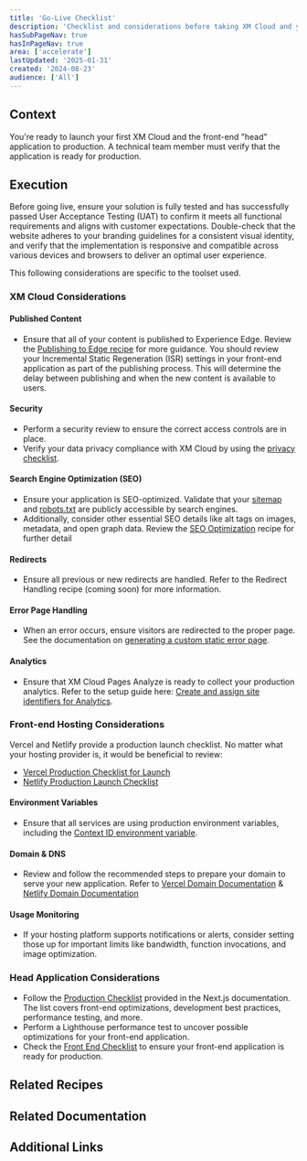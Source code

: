 ```yaml
---
title: 'Go-Live Checklist'
description: 'Checklist and considerations before taking XM Cloud and your head application to production.'
hasSubPageNav: true
hasInPageNav: true
area: ['accelerate']
lastUpdated: '2025-01-31'
created: '2024-08-23'
audience: ['All']
---
```


## Context

You're ready to launch your first XM Cloud and the front-end "head" application to production. A technical team member must verify that the application is ready for production.

## Execution
Before going live, ensure your solution is fully tested and has successfully passed User Acceptance Testing (UAT) to confirm it meets all functional requirements and aligns with customer expectations. Double-check that the website adheres to your branding guidelines for a consistent visual identity, and verify that the implementation is responsive and compatible across various devices and browsers to deliver an optimal user experience.


This following considerations are specific to the toolset used.

### XM Cloud Considerations

#### Published Content

- Ensure that all of your content is published to Experience Edge. Review the [Publishing to Edge recipe](../pre-development/information-architecture/publishing-to-edge) for more guidance. You should review your Incremental Static Regeneration (ISR) settings in your front-end application as part of the publishing process. This will determine the delay between publishing and when the new content is available to users.

#### Security
- Perform a security review to ensure the correct access controls are in place.
- Verify your data privacy compliance with XM Cloud by using the [privacy checklist](https://doc.sitecore.com/xmc/en/developers/xm-cloud/privacy-checklist.html).

#### Search Engine Optimization (SEO)
- Ensure your application is SEO-optimized. Validate that your [sitemap](https://doc.sitecore.com/xmc/en/developers/xm-cloud/configure-a-sitemap.html) and [robots.txt](https://doc.sitecore.com/xmc/en/developers/xm-cloud/configure-the-robots-txt-file.html) are publicly accessible by search engines. 
- Additionally, consider other essential SEO details like alt tags on images, metadata, and open graph data. Review the [SEO Optimization](/learn/accelerate/xm-cloud/optimization/seo-web-optimization) recipe for further detail

#### Redirects
- Ensure all previous or new redirects are handled. Refer to the Redirect Handling recipe (coming soon) for more information.

#### Error Page Handling
- When an error occurs, ensure visitors are redirected to the proper page. See the documentation on [generating a custom static error page](https://doc.sitecore.com/xmc/en/developers/xm-cloud/generate-a-custom-static-error-page.html).

#### Analytics
- Ensure that XM Cloud Pages Analyze is ready to collect your production analytics. Refer to the setup guide here: [Create and assign site identifiers for Analytics](https://doc.sitecore.com/xmc/en/users/xm-cloud/create-and-assign-site-identifiers.html).

### Front-end Hosting Considerations

Vercel and Netlify provide a production launch checklist. No matter what your hosting provider is, it would be beneficial to review: 
- [Vercel Production Checklist for Launch](https://vercel.com/docs/production-checklist)
- [Netlify Production Launch Checklist](https://docs.netlify.com/platform/launch-checklist/)

#### Environment Variables
- Ensure that all services are using production environment variables, including the [Context ID environment variable](https://doc.sitecore.com/xmc/en/developers/xm-cloud/the-context-id-environment-variable.html).

#### Domain & DNS
- Review and follow the recommended steps to prepare your domain to serve your new application. Refer to [Vercel Domain Documentation](https://vercel.com/docs/getting-started-with-vercel/domains) & [Netlify Domain Documentation](https://docs.netlify.com/domains-https/custom-domains/)

#### Usage Monitoring
- If your hosting platform supports notifications or alerts, consider setting those up for important limits like bandwidth, function invocations, and image optimization.

### Head Application Considerations
- Follow the [Production Checklist](https://nextjs.org/docs/pages/building-your-application/deploying/production-checklist) provided in the Next.js documentation. The list covers front-end optimizations, development best practices, performance testing, and more.
- Perform a Lighthouse performance test to uncover possible optimizations for your front-end application.
- Check the [Front End Checklist](https://frontendchecklist.io/) to ensure your front-end application is ready for production.

## Related Recipes

<Row columns={2}>
  <Link title="Publishing to Edge" link="/learn/accelerate/xm-cloud/pre-development/information-architecture/publishing-to-edge" />
  <Link title="Sitemap" link="/learn/accelerate/xm-cloud/implementation/information-architecture/sitemap" />
</Row>

## Related Documentation

<Row columns={2}>
<Link title="Privacy checklist" link="https://doc.sitecore.com/xmc/en/developers/xm-cloud/privacy-checklist.html" />
<Link title="Sitemap" link="https://doc.sitecore.com/xmc/en/developers/xm-cloud/configure-a-sitemap.html" />
<Link title="Configure the robots.txt file" link="https://doc.sitecore.com/xmc/en/developers/xm-cloud/configure-the-robots-txt-file.html" />
<Link title="Generate a custom static error page" link="https://doc.sitecore.com/xmc/en/developers/xm-cloud/generate-a-custom-static-error-page.html" />
<Link title="Create and assign site identifiers for Analytics" link="https://doc.sitecore.com/xmc/en/users/xm-cloud/create-and-assign-site-identifiers.html" />
<Link title="Context ID environment variable" link="https://doc.sitecore.com/xmc/en/developers/xm-cloud/the-context-id-environment-variable.html" />
</Row>

## Additional Links

<Row columns={2}>
<Link title="Vercel Production Checklist for Launch" link="https://vercel.com/docs/production-checklist" />
<Link title="Netlify Production Launch Checklist" link="https://docs.netlify.com/platform/launch-checklist/" />
<Link title="Vercel Domain Documentation" link="https://vercel.com/docs/getting-started-with-vercel/domains" />
<Link title="Netlify Domain Documentation" link="https://docs.netlify.com/domains-https/custom-domains/" />
<Link title="Next.js Production Checklist" link="https://nextjs.org/docs/pages/building-your-application/deploying/production-checklist" />
<Link title="Front End Checklist" link="https://frontendchecklist.io/" />
</Row>